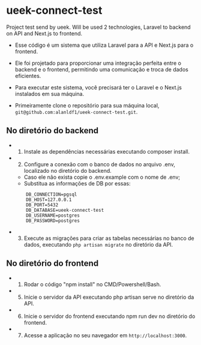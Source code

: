 # ueek-connect-test
Project test send by ueek. Will be used 2 technologies, Laravel to backend on API and Next.js to frontend.


 * Esse código é um sistema que utiliza Laravel para a API e Next.js para o frontend. 
 * Ele foi projetado para proporcionar uma integração perfeita entre o backend e o frontend,  permitindo uma comunicação e troca de dados eficientes.
 
 * Para executar este sistema, você precisará ter o Laravel e o Next.js instalados em sua máquina.
 * Primeiramente clone o repositório para sua máquina local, `git@github.com:alanldf1/ueek-connect-test.git`.
 ## No diretório do backend
 * 1. Instale as dependências necessárias executando composer install.
 * 2. Configure a conexão com o banco de dados no arquivo .env, localizado no diretório do backend.
    * Caso ele não exista copie o .env.example com o nome de .env;
    * Substitua as informações de DB por essas:
    ``` 
        DB_CONNECTION=pgsql
        DB_HOST=127.0.0.1
        DB_PORT=5432
        DB_DATABASE=ueek-connect-test
        DB_USERNAME=postgres
        DB_PASSWORD=postgres
    ```
 * 3. Execute as migrações para criar as tabelas necessárias no banco de dados, executando ```php artisan migrate``` no diretório da API.
## No diretório do frontend
 * 1. Rodar o código "npm install" no CMD/Powershell/Bash.

 
 * 5. Inicie o servidor da API executando php artisan serve no diretório da API.
 * 6. Inicie o servidor do frontend executando npm run dev no diretório do frontend.
 * 7. Acesse a aplicação no seu navegador em `http://localhost:3000`.
 
